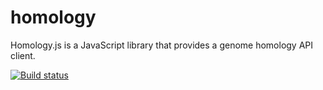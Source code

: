 # homology

Homology.js is a JavaScript library that provides a genome homology API client.

[![Build status](https://img.shields.io/circleci/build/github/eweitz/homology.svg)](https://circleci.com/gh/eweitz/homology)
